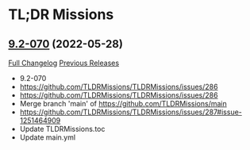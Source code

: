 # TL;DR Missions

## [9.2-070](https://github.com/TLDRMissions/main/tree/9.2-070) (2022-05-28)
[Full Changelog](https://github.com/TLDRMissions/main/compare/9.2-069b...9.2-070) [Previous Releases](https://github.com/TLDRMissions/main/releases)

- 9.2-070  
- https://github.com/TLDRMissions/TLDRMissions/issues/286  
- https://github.com/TLDRMissions/TLDRMissions/issues/286  
- Merge branch 'main' of https://github.com/TLDRMissions/main  
- https://github.com/TLDRMissions/TLDRMissions/issues/287#issue-1251464909  
- Update TLDRMissions.toc  
- Update main.yml  
